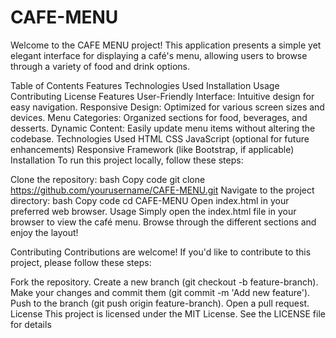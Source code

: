 # CAFE-MENU
Welcome to the CAFE MENU project! This application presents a simple yet elegant interface for displaying a café's menu, allowing users to browse through a variety of food and drink options.

Table of Contents
Features
Technologies Used
Installation
Usage
Contributing
License
Features
User-Friendly Interface: Intuitive design for easy navigation.
Responsive Design: Optimized for various screen sizes and devices.
Menu Categories: Organized sections for food, beverages, and desserts.
Dynamic Content: Easily update menu items without altering the codebase.
Technologies Used
HTML
CSS
JavaScript (optional for future enhancements)
Responsive Framework (like Bootstrap, if applicable)
Installation
To run this project locally, follow these steps:

Clone the repository:
bash
Copy code
git clone https://github.com/yourusername/CAFE-MENU.git
Navigate to the project directory:
bash
Copy code
cd CAFE-MENU
Open index.html in your preferred web browser.
Usage
Simply open the index.html file in your browser to view the café menu. Browse through the different sections and enjoy the layout!

Contributing
Contributions are welcome! If you'd like to contribute to this project, please follow these steps:

Fork the repository.
Create a new branch (git checkout -b feature-branch).
Make your changes and commit them (git commit -m 'Add new feature').
Push to the branch (git push origin feature-branch).
Open a pull request.
License
This project is licensed under the MIT License. See the LICENSE file for details
